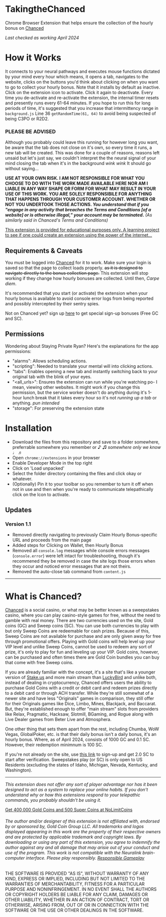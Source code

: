 # TakingtheChanced
Chrome Browser Extension that helps ensure the collection of the hourly bonus on [Chanced](https://www.chanced.com/c/4zfq3z)

_Last checked as working April 2024_

# How it Works
It connects to your neural pathways and executes mouse functions dictated by your mind every hour which means, it opens a tab, navigates to the website, clicks on the buttons you'd think about clicking on when you want to go to collect your hourly bonus. Note that it installs by default as inactive. Click on the extension icon to activate. Click it again to deactivate. Every time you de-activate and re-activate the extension, the internal timer resets and presently runs every 61-64 minutes. If you hope to run this for long periods of time, it's suggested that you increase that intermittency range in `background.js` Line 36 `getRandomTime(61, 64)` to avoid being suspected of being C3PO or R2D2.

### PLEASE BE ADVISED
Although you probably could leave this running for however long you want, be aware that the tab does not close on it's own, so every time it runs, a new tab will be created. This was done for a couple of reasons, reasons left unsaid but let's just say, we couldn't interpret the the neural signal of your mind closing the tab when it's in the background *wink wink* It should go without saying...

**USE AT YOUR OWN RISK. I AM NOT RESPONSIBLE FOR WHAT YOU CHOOSE TO DO WITH THE WORK MADE AVAILABLE HERE NOR AM I LIABLE IN ANY WAY SHAPE OR FORM FOR WHAT MAY RESULT IN YOUR USE OF THIS WORK. YOU ARE SOLELY RESPONSIBILE FOR ANYTHING THAT HAPPENS THROUGH YOUR CUSTOMER ACCOUNT. WHETHER OR NOT YOU UNDERTOOK THOSE ACTIONS. _You understand that if you "engage in any activity that breaches the Terms and Conditions [of a website] or is otherwise illegal," your account may be terminated_.** *(As similarly said in Chanced's Terms and Conditions)*

<u>This extension is provided for educational purposes only. A learning project to see if one could create an extension using the power of the internet...</u>

## Requirements & Caveats
You must be logged into [Chanced](https://www.chanced.com/c/4zfq3z) for it to work. Make sure your login is saved so that the page to collect loads properly. ~~as it is designed to navigate directly to the bonus collection page.~~ This extension will stop working if they change how hourly bonuses are collected. Until then, _Carpe diem_.

It's recommended that you start (or activate) the extension when your hourly bonus is available to avoid console error logs from being reported and possibly intercepted by their sentry spies.

Not on Chanced yet? sign up [here](https://www.chanced.com/c/4zfq3z) to get special sign-up bonuses (Free GC and SC).

## Permissions
Wondering about Staying Private Ryan? Here's the explanations for the app permissions:
 - "alarms": Allows scheduling actions.
 - "scripting": Needed to translate your mental will into clicking actions.
 - "tabs": Enables opening a new tab and instantly switching back to your original tab with the blink of your eyes.
 - "<all_urls>": Ensures the extension can run while you're watching po- I mean, viewing other websites. It might work if you change this permission, but the service worker doesn't do anything during it's 1-hour lunch break that it takes every hour so it's not *running up a tab* or anything. *pun intended*
 - "storage": For preserving the extension state

# Installation
 - Download the files from this repository and save to a folder somewhere, preferrable somewhere you remember or ♪ ♫ *somewhere only we know* ♩ ♬ 
 - Open `chrome://extensions` in your browser
 - Enable Developer Mode in the top right
 - Click on 'Load unpacked'
 - Select the folder directory containing the files and click okay or whatever.
 - (Optionally) Pin it to your toolbar so you remember to turn it off when not in use and then when you're ready to communicate telepathically click on the Icon to activate.

## Updates

### Version 1.1
 - Removed directly navigating to previously Claim Hourly Bonus-specific URL and proceeds from the main page
 - Added steps for Clicking on Wallet, then Hourly Bonus
 - Removed all `console.log` messages while console errors messages (`console.error`) were left intact for troubleshooting, though it's recommened they be removed in case the site logs those errors when they occur and noticed error messages that are not theirs.
 - Removed the auto-close tab command from `content.js` 

-----

# What is Chanced?
[Chanced](https://www.chanced.com/c/4zfq3z) is a social casino, or what may be better known as a sweepstakes casino, where you can play casino-style games for free, without the need to gamble with real money. There are two currencies used on the site, Gold coins (GC) and Sweep coins (SC). You can use both currencies to play with but only Sweep Coins are redeemable for cash prizes. Because of this, Sweep Coins are not available for purchase and are only given away for free through promotional offers. Playing with Gold coins will help level up your VIP level and unlike Sweep Coins, cannot be used to redeem any sort of prize, it's only to play for fun and leveling up your VIP. Gold coins, however, can be purchased and often times there are Gold Coin bundles you can buy that come with free Sweep coins.

If you are already familiar with the concept, it's a site that's like a younger version of [Stake.us](stake.us/?c=Github) and more main stream than [LuckyBird](https://luckybird.io/?c=github) and unlike both, instead of dealing in cryptocurrency, Chanced offers users the ability to purchase Gold Coins with a credit or debit card and redeem prizes directly to a debit card or through ACH transfer. While they're still somewhat of a newer site and have less "Originals" games in comparison, they still offer for their Originals games like Dice, Limbo, Mines, Blackjack, and Baccarat. But, they're established enough to offer "main stream" slots from providers like Relax, Pragmatic, Hacksaw, Slotmill, BGaming, and Rogue along with Live Dealer games from Beter Live and Atmosphera.

One other thing that sets them apart from the rest, including Chumba, WoW Vegas, GlobalPoker, etc. is that their daily bonus isn't a daily bonus, it's an hourly bonus. Where, as of April 2024, consists of 1000 GC and 0.1 SC. However, their redemption minimnum is 100 SC.

If you're not already on the site, use [this link](https://www.chanced.com/c/4zfq3z) to sign-up and get 2.0 SC to start after verification. Sweepstakes play (or SC) is only open to US Residents (excluding the states of Idaho, Michigan, Nevada, Kentucky, and Washington).

_____

*This extension does not offer any sort of player advantage nor has it been designed to act as a system to replace your online habits. If you don't understand why or how this extensions respond to your telepathic commands, you probably shouldn't be using it.*

[Get 400,000 Gold Coins and 500 Super Coins at NoLimitCoins](https://nolimitcoins.com/?invited_by=F1N9RX)

###### The author and/or designer of this extension is not affiliated with, endorsed by or sponsored by, Gold Coin Group LLC. All trademarks and logos displayed appearing in this work are the property of their respective owners and are protected by applicable trademark and copyright laws. By downloading or using any part of this extension, you agree to indemnify the author against any and all damage that may arisie out of your conduct and use of the program. This work is not compatible with the Neuralink brain-computer interface. Please play responsibly. [Responsible Gameplay](https://www.chanced.com/docs/Responsible-Social-Gameplay.pdf)

THE SOFTWARE IS PROVIDED "AS IS", WITHOUT WARRANTY OF ANY KIND, EXPRESS OR IMPLIED, INCLUDING BUT NOT LIMITED TO THE WARRANTIES OF MERCHANTABILITY, FITNESS FOR A PARTICULAR PURPOSE AND NONINFRINGEMENT. IN NO EVENT SHALL THE AUTHORS OR COPYRIGHT HOLDERS BE LIABLE FOR ANY CLAIM, DAMAGES OR OTHER LIABILITY, WHETHER IN AN ACTION OF CONTRACT, TORT OR OTHERWISE, ARISING FROM, OUT OF OR IN CONNECTION WITH THE SOFTWARE OR THE USE OR OTHER DEALINGS IN THE SOFTWARE.
